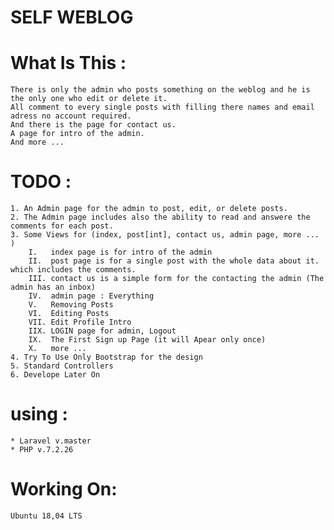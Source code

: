 # SELF WEBLOG

# What Is This :
	There is only the admin who posts something on the weblog and he is the only one who edit or delete it.
	All comment to every single posts with filling there names and email adress no account required.
	And there is the page for contact us.
	A page for intro of the admin.	
	And more ...


# TODO :
	1. An Admin page for the admin to post, edit, or delete posts.
	2. The Admin page includes also the ability to read and answere the comments for each post.
	3. Some Views for (index, post[int], contact us, admin page, more ... )
		I.   index page is for intro of the admin 
		II.  post page is for a single post with the whole data about it. which includes the comments.
		III. contact us is a simple form for the contacting the admin (The admin has an inbox)
		IV.  admin page : Everything 
		V.   Removing Posts
		VI.  Editing Posts 
		VII. Edit Profile Intro
		IIX. LOGIN page for admin, Logout
		IX.  The First Sign up Page (it will Apear only once)
		X.   more ...
	4. Try To Use Only Bootstrap for the design 
	5. Standard Controllers 
	6. Develope Later On	


# using : 
	* Laravel v.master
	* PHP v.7.2.26


# Working On:
	Ubuntu 18,04 LTS 
